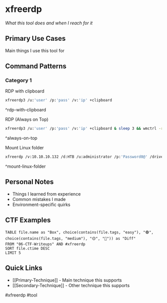 # xfreerdp

_What this tool does and when I reach for it_

## Primary Use Cases

Main things I use this tool for

## Command Patterns

### Category 1

RDP with clipboard
```bash
xfreerdp3 /u:'user' /p:'pass' /v:'ip' +clipboard
```
^rdp-with-clipboard

RDP (Always on Top)
```bash
xfreerdp3 /u:'user' /p:'pass' /v:'ip' +clipboard & sleep 3 && wmctrl -r "FreeRDP" -b add,above
```
^always-on-top

Mount Linux folder
```bash
xfreerdp /v:10.10.10.132 /d:HTB /u:administrator /p:'Password0@' /drive:linux,/home/plaintext/htb/academy/filetransfer
```
^mount-linux-folder


## Personal Notes

- Things I learned from experience
- Common mistakes I made
- Environment-specific quirks

## CTF Examples

```dataview
TABLE file.name as "Box", choice(contains(file.tags, "easy"), "🟢", choice(contains(file.tags, "medium"), "🟡", "🔴")) as "Diff"
FROM "06-CTF-Writeups" AND #xfreerdp
SORT file.ctime DESC
LIMIT 5
```

## Quick Links

- [[Primary-Technique]] - Main technique this supports
- [[Secondary-Technique]] - Other technique this supports

#xfreerdp #tool